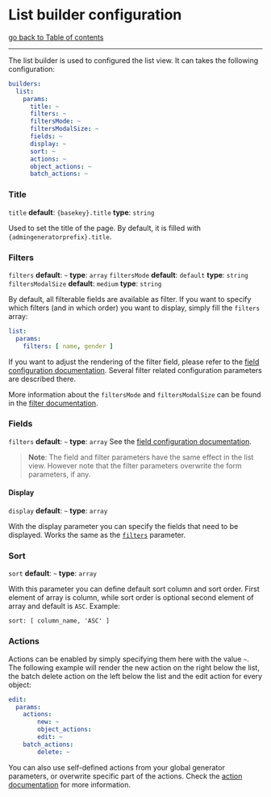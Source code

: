 # List builder configuration

[go back to Table of contents][back-to-index]

-----

The list builder is used to configured the list view. It can takes the following configuration:

```yaml
builders:
  list:
    params:
      title: ~
      filters: ~
      filtersMode: ~
      filtersModalSize: ~
      fields: ~
      display: ~
      sort: ~
      actions: ~
      object_actions: ~
      batch_actions: ~
```


### Title
`title` __default__: `{basekey}.title` __type__: `string`

Used to set the title of the page. By default, it is filled with `{admingeneratorprefix}.title`.


### Filters

`filters` __default__: `~` __type__: `array`
`filtersMode` __default__: `default` __type__: `string`
`filtersModalSize` __default__: `medium` __type__: `string`

By default, all filterable fields are available as filter. If you want to specify which filters (and in which order) 
you want to display, simply fill the `filters` array:

```yaml
list:
  params:
    filters: [ name, gender ]
```

If you want to adjust the rendering of the filter field, please refer to the 
[field configuration documentation][field-doc]. Several filter related configuration parameters are described there.

More information about the `filtersMode` and `filtersModalSize` can be found in the [filter documentation][filter-doc].


### Fields

`filters` __default__: `~` __type__: `array`
See the [field configuration documentation][field-doc].

> **Note**: The field and filter parameters have the same effect in the list view. However note that the filter 
parameters overwrite the form parameters, if any.

#### Display

`display` __default__: `~` __type__: `array`

With the display parameter you can specify the fields that need to be displayed. Works the same as the 
[`filters`](#filters) parameter.

### Sort

`sort` __default__: `~` __type__: `array`

With this parameter you can define default sort column and sort order. First element of array is column,
while sort order is optional second element of array and default is `ASC`. Example:

    sort: [ column_name, 'ASC' ]

### Actions

Actions can be enabled by simply specifying them here with the value `~`. The following example will render the new 
action on the right below the list, the batch delete action on the left below the list and the edit action for every 
object:

```yaml
edit:
  params:
    actions:
        new: ~
        object_actions:
        edit: ~
    batch_actions:
        delete: ~
```

You can also use self-defined actions from your global generator parameters, or overwrite specific part of the actions. 
Check the [action documentation][action-doc] for more information.


[back-to-index]: ../documentation.md
[action-doc]: actions.md
[field-doc]: fields.md
[filter-doc]: filters.md
